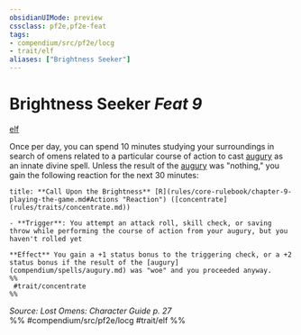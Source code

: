 ```yaml
---
obsidianUIMode: preview
cssclass: pf2e,pf2e-feat
tags:
- compendium/src/pf2e/locg
- trait/elf
aliases: ["Brightness Seeker"]
---
```

# Brightness Seeker  *Feat 9*  
[elf](rules/traits/elf.md "Elf Ancestry & Heritage Trait")  


Once per day, you can spend 10 minutes studying your surroundings in search of omens related to a particular course of action to cast [augury](compendium/spells/augury.md) as an innate divine spell. Unless the result of the [augury](compendium/spells/augury.md) was "nothing," you gain the following reaction for the next 30 minutes:

```ad-embed-ability
title: **Call Upon the Brightness** [R](rules/core-rulebook/chapter-9-playing-the-game.md#Actions "Reaction") ([concentrate](rules/traits/concentrate.md))

- **Trigger**: You attempt an attack roll, skill check, or saving throw while performing the course of action from your augury, but you haven't rolled yet

**Effect** You gain a +1 status bonus to the triggering check, or a +2 status bonus if the result of the [augury](compendium/spells/augury.md) was "woe" and you proceeded anyway.  
%%
 #trait/concentrate 
%%
```

*Source: Lost Omens: Character Guide p. 27*  
%% #compendium/src/pf2e/locg #trait/elf %%